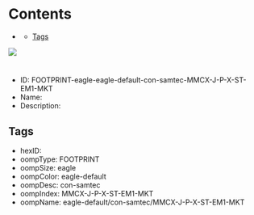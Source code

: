 



Contents
========

* [](#)
	* [Tags](#tags)
  
![][im]
# 

- ID: FOOTPRINT-eagle-eagle-default-con-samtec-MMCX-J-P-X-ST-EM1-MKT
- Name: 
- Description: 

## Tags

- hexID: 
- oompType: FOOTPRINT
- oompSize: eagle
- oompColor: eagle-default
- oompDesc: con-samtec
- oompIndex: MMCX-J-P-X-ST-EM1-MKT
- oompName: eagle-default/con-samtec/MMCX-J-P-X-ST-EM1-MKT



[im]: image.png

